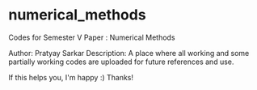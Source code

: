 # numerical_methods
Codes for Semester V Paper : Numerical Methods

Author: Pratyay Sarkar
Description: A place where all working and some partially working codes are uploaded for future references and use.

If this helps you, I'm happy :)
Thanks!
